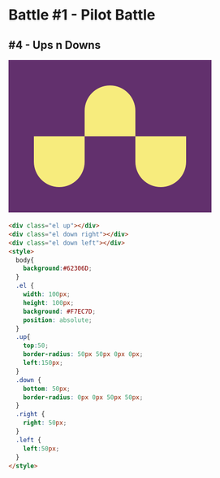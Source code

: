 # Battle #1 - Pilot Battle

## #4 - Ups n Downs

![solution](./media/4-ups-n-downs.png)

```html
<div class="el up"></div>
<div class="el down right"></div>
<div class="el down left"></div>
<style>
  body{
    background:#62306D;
  }
  .el {
    width: 100px;
    height: 100px;
    background: #F7EC7D;
    position: absolute;
  }
  .up{
    top:50;
    border-radius: 50px 50px 0px 0px;
    left:150px;
  }
  .down {
    bottom: 50px;
    border-radius: 0px 0px 50px 50px;
  }
  .right {
    right: 50px;
  }
  .left {
    left:50px;
  }
</style>
```

